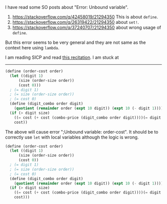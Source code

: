 I have read some SO posts about "Error: Unbound variable". 
1. https://stackoverflow.com/q/42458019/21294350  This is about `define`.
2. https://stackoverflow.com/q/26319422/21294350 about `set!`.
3. https://stackoverflow.com/q/37240707/21294350 about wrong usage of `define`.

But this error seems to be very general and they are not same as the context here using `lambda`.

I am reading SICP and read [this recitation][1]. I am stuck at 


  [1]: https://people.csail.mit.edu/jastr/6001/fall07/rec2.pdf

---

<!-- This is solved by self. -->
```scheme
(define (order-cost order)
  (let ((digit 1)
      (size (order-size order))
      (cost 0)))
  ; (= digit 1)
  ; (= size (order-size order))
  ; (= cost 0)
  (define (digit_combo order digit)
    (quotient (remainder order (expt 10 digit)) (expt 10 (- digit 1))))
  (if (> digit size)
    ((= cost (+ cost (combo-price (digit_combo order digit))))(= digit (+ digit 1))) ; O(1) space since no call to self, i.e. no stack accumulation.
    cost))
```
The above will cause error ";Unbound variable: order-cost".
It should be to correctly use `let` with local variables although the logic is wrong.
```scheme
(define (order-cost order)
  (let ((digit 1)
      (size (order-size order))
      (cost 0))
  ; (= digit 1)
  ; (= size (order-size order))
  ; (= cost 0)
  (define (digit_combo order digit)
    (quotient (remainder order (expt 10 digit)) (expt 10 (- digit 1))))
  (if (> digit size)
    ((= cost (+ cost (combo-price (digit_combo order digit))))(= digit (+ digit 1))) ; O(1) space since no call to self, i.e. no stack accumulation.
    cost)))
```